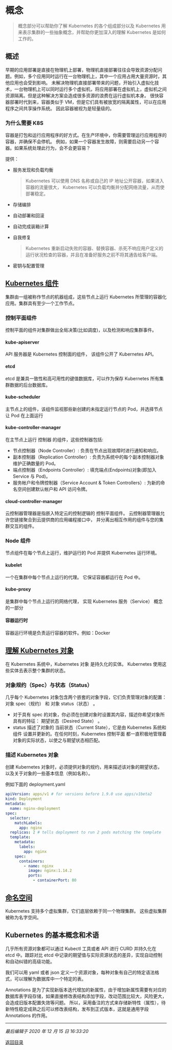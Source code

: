 # 概念

> 概念部分可以帮助你了解 Kubernetes 的各个组成部分以及 Kubernetes 用来表示集群的一些抽象概念，并帮助你更加深入的理解 Kubernetes 是如何工作的。

## 概述

早期的应用部署是直接在物理机上部署，物理机直接部署往往会导致资源分配问题。例如，多个应用同时运行在一台物理机上，其中一个应用占用大量资源时，其他应用也会受到影响。
未解决物理机直接部署带来的问题，开始引入虚拟化技术，一台物理机上可以同时运行多个虚拟机，将应用部署在虚拟机上，虚拟机之间资源隔离。但是这种解决方案会造成很多资源的浪费在运行虚拟机本身。
很快容器部署时代到来，容器类似于 VM，但是它们具有被放宽的隔离属性，可以在应用程序之间共享操作系统。
因此容器被视为是轻量级的。

### 为什么需要 K8S

容器是打包和运行应用程序的好方式。在生产环境中，你需要管理运行应用程序的容器，并确保不会停机。 例如，如果一个容器发生故障，则需要启动另一个容器。如果系统处理此行为，会不会更容易？

提供：

- 服务发现和负载均衡

  > Kubernetes 可以使用 DNS 名称或自己的 IP 地址公开容器，如果进入容器的流量很大， Kubernetes 可以负载均衡并分配网络流量，从而使部署稳定。

- 存储编排
- 自动部署和回滚
- 自动完成装箱计算
- 自我修复
  > Kubernetes 重新启动失败的容器、替换容器、杀死不响应用户定义的 运行状况检查的容器，并且在准备好服务之前不将其通告给客户端。
- 密钥与配置管理

## [Kubernetes 组件](https://kubernetes.io/zh/docs/concepts/overview/components)

集群由一组被称作节点的机器组成，这些节点上运行 Kubernetes 所管理的容器化应用。集群具有至少一个工作节点。

### 控制平面组件

控制平面的组件对集群做出全局决策(比如调度)，以及检测和响应集群事件。

#### kube-apiserver

API 服务器是 Kubernetes 控制面的组件， 该组件公开了 Kubernetes API。

#### etcd

etcd 是兼具一致性和高可用性的键值数据库，可以作为保存 Kubernetes 所有集群数据的后台数据库。

#### kube-scheduler

主节点上的组件，该组件监视那些新创建的未指定运行节点的 Pod，并选择节点让 Pod 在上面运行

#### kube-controller-manager

在主节点上运行 控制器 的组件，这些控制器包括:

- 节点控制器（Node Controller）: 负责在节点出现故障时进行通知和响应。
- 副本控制器（Replication Controller）: 负责为系统中的每个副本控制器对象维护正确数量的 Pod。
- 端点控制器（Endpoints Controller）: 填充端点(Endpoints)对象(即加入 Service 与 Pod)。
- 服务帐户和令牌控制器（Service Account & Token Controllers）: 为新的命名空间创建默认帐户和 API 访问令牌。

#### cloud-controller-manager

云控制器管理器是指嵌入特定云的控制逻辑的 控制平面组件。 云控制器管理器允许您链接聚合到云提供商的应用编程接口中， 并分离出相互作用的组件与您的集群交互的组件。

### Node 组件

节点组件在每个节点上运行，维护运行的 Pod 并提供 Kubernetes 运行环境。

#### kubelet

一个在集群中每个节点上运行的代理。 它保证容器都运行在 Pod 中。

#### kube-proxy

是集群中每个节点上运行的网络代理， 实现 Kubernetes 服务（Service） 概念的一部分

#### 容器运行时

容器运行环境是负责运行容器的软件。例如：Docker

## [理解 Kubernetes 对象](https://kubernetes.io/zh/docs/concepts/overview/working-with-objects/kubernetes-objects/)

在 Kubernetes 系统中，Kubernetes 对象 是持久化的实体。 Kubernetes 使用这些实体去表示整个集群的状态。

### 对象规约（Spec）与状态（Status）

几乎每个 Kubernetes 对象包含两个嵌套的对象字段，它们负责管理对象的配置： 对象 spec（规约） 和 对象 status（状态） 。

- 对于具有 spec 的对象，你必须在创建对象时设置其内容，描述你希望对象所具有的特征： 期望状态（Desired State） 。
- status 描述了对象的 当前状态（Current State），它是由 Kubernetes 系统和组件 设置并更新的。在任何时刻，Kubernetes 控制平面 都一直积极地管理着对象的实际状态，以使之与期望状态相匹配。

### 描述 Kubernetes 对象

创建 Kubernetes 对象时，必须提供对象的规约，用来描述该对象的期望状态， 以及关于对象的一些基本信息（例如名称）。

例如下面的 deployment.yaml

```yaml
apiVersion: apps/v1 # for versions before 1.9.0 use apps/v1beta2
kind: Deployment
metadata:
  name: nginx-deployment
spec:
  selector:
    matchLabels:
      app: nginx
  replicas: 2 # tells deployment to run 2 pods matching the template
  template:
    metadata:
      labels:
        app: nginx
    spec:
      containers:
        - name: nginx
          image: nginx:1.14.2
          ports:
            - containerPort: 80
```

## [命名空间](https://kubernetes.io/zh/docs/concepts/overview/working-with-objects/namespaces/)

Kubernetes 支持多个虚拟集群，它们底层依赖于同一个物理集群。 这些虚拟集群被称为名字空间。

## Kubernetes 的基本概念和术语

几乎所有资源对象都可以通过 Kubectl 工具或者 API 进行 CURD 并持久化在 etcd 中。跟踪对比 etcd 中记录的期望值与实际资源状态的差异，实现自动控制和自动纠错的高级功能。

我们可以用 yaml 或者 json 定义一个资源对象，每种对象有自己的特定语法格式，可以理解为数据库中一个特定的表。

Annotations 是为了实现新版本迭代增加的新属性，由于增加新属性需要有对应的数据库表字段存储，如果直接修改表结构添加字段，改动范围比较大，风险更大，会造成旧版本配置失效等问题。
所以，采用备注的方式来存储新特性（属性），待新特性稳定成熟之后可以修改表结构，发布到正式版本，这就是通用字段 Annotations 的作用。

---

_最后编辑于 2020 年 12 月 15 日 16:33:20_

[返回目录](./menu.md)
